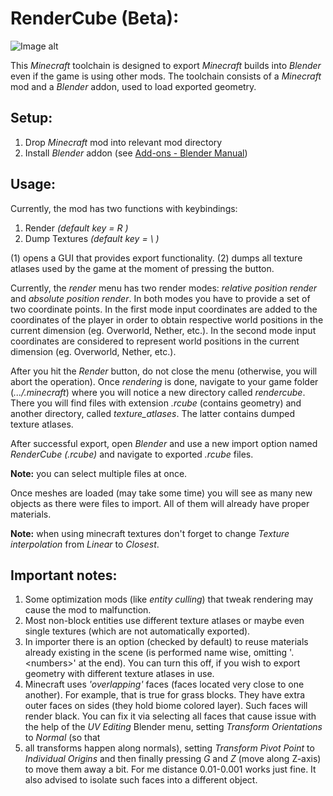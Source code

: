 RenderCube (Beta):
==============================
![Image alt](https://github.com/ArthurLlew/RenderCube/raw/1.20.1-fabric/preview.png)

This _Minecraft_ toolchain is designed to export
_Minecraft_ builds into _Blender_ even if the game is
using other mods. The toolchain consists of a
_Minecraft_ mod and a _Blender_ addon, used to load
exported geometry.

Setup:
------------------------------
1) Drop _Minecraft_ mod into relevant mod directory
2) Install _Blender_ addon
(see [Add-ons - Blender Manual](https://docs.blender.org/manual/en/latest/editors/preferences/addons.html))

Usage:
------------------------------

Currently, the mod has two functions with keybindings:
1) Render _(default key = R )_
2) Dump Textures _(default key = \\ )_

(1) opens a GUI that provides export functionality.
(2) dumps all texture atlases used by the game at the moment
of pressing the button.

Currently, the _render_ menu has two render modes: _relative
position render_ and _absolute position render_.
In both modes you have to provide a set of two coordinate
points. In the first mode input coordinates are added
to the coordinates of the player in order to obtain
respective world positions in the current dimension
(eg. Overworld, Nether, etc.).
In the second mode input coordinates are considered to
represent world positions in the current dimension
(eg. Overworld, Nether, etc.).

After you hit the _Render_ button, do not close the menu
(otherwise, you will abort the operation). Once _rendering_ is
done, navigate to your game folder (_.../.minecraft_) where you
will notice a new directory called _rendercube_. There you will
find files with extension _.rcube_ (contains geometry) and
another directory, called _texture_atlases_. The latter
contains dumped texture atlases.

After successful export, open _Blender_ and use a new
import option named _RenderCube (.rcube)_ and navigate
to exported _.rcube_ files.

**Note:** you can select multiple files at once.

Once meshes are loaded (may take some time)
you will see as many new objects as there were files to
import. All of them will already have proper materials.

**Note:** when using minecraft textures don't forget to 
change _Texture interpolation_ from _Linear_ to _Closest_.

Important notes:
------------------------------
1) Some optimization mods (like _entity culling_) that
   tweak rendering may cause the mod to malfunction.
2) Most non-block entities use different texture atlases
   or maybe even single textures (which are not
   automatically exported).
3) In importer there is an option (checked by default)
   to reuse materials already existing in the scene (is
   performed name wise, omitting '.\<numbers\>' at the
   end). You can turn this off, if you wish to export
   geometry with different texture atlases in use.
4) Minecraft uses _'overlapping'_ faces (faces located
   very close to one another). For example, that is
   true for grass blocks. They have extra outer faces
   on sides (they hold biome colored layer). Such
   faces will render black. You can fix it via
   selecting all faces that cause issue with the
   help of the _UV Editing_ Blender menu, setting
   _Transform Orientations_ to _Normal_ (so that
5) all transforms happen along normals), setting
   _Transform Pivot Point_ to _Individual Origins_
   and then finally pressing _G_ and _Z_ (move along
   Z-axis) to move them away a bit. For me
   distance 0.01-0.001 works just fine. It also advised
   to isolate such faces into a different object.